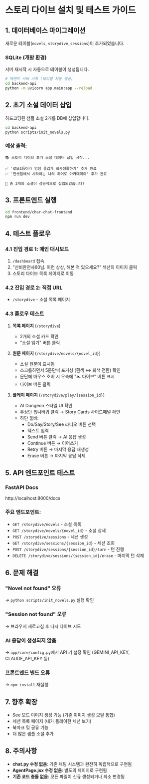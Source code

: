# 스토리 다이브 설치 및 테스트 가이드

## 1. 데이터베이스 마이그레이션

새로운 테이블(`novels`, `storydive_sessions`)이 추가되었습니다.

### SQLite (개발 환경)
서버 재시작 시 자동으로 테이블이 생성됩니다.

```bash
# 백엔드 서버 시작 (테이블 자동 생성)
cd backend-api
python -m uvicorn app.main:app --reload
```

## 2. 초기 소설 데이터 삽입

하드코딩된 샘플 소설 2개를 DB에 삽입합니다.

```bash
cd backend-api
python scripts/init_novels.py
```

### 예상 출력:
```
📚 스토리 다이브 초기 소설 데이터 삽입 시작...

✅ '로또1등이라 엄청 즐겁게 회사생활하기' 추가 완료
✅ '전셋집에서 시작하는 나의 히어로 아카데미아' 추가 완료

🎉 총 2개의 소설이 성공적으로 삽입되었습니다!
```

## 3. 프론트엔드 실행

```bash
cd frontend/char-chat-frontend
npm run dev
```

## 4. 테스트 플로우

### 4.1 진입 경로 1: 메인 대시보드
1. `/dashboard` 접속
2. "신비한천사60님. 이런 상상, 해본 적 있으세요?" 섹션의 이미지 클릭
3. 스토리 다이브 목록 페이지로 이동

### 4.2 진입 경로 2: 직접 URL
- `/storydive` - 소설 목록 페이지

### 4.3 플로우 테스트
1. **목록 페이지** (`/storydive`)
   - 2개의 소설 카드 확인
   - "소설 읽기" 버튼 클릭

2. **원문 페이지** (`/storydive/novels/{novel_id}`)
   - 소설 원문이 표시됨
   - 스크롤하면서 5문단씩 포커싱 (흰색 ↔ 회색 전환) 확인
   - 문단에 마우스 호버 시 우측에 "🏊 다이브" 버튼 표시
   - 다이브 버튼 클릭

3. **플레이 페이지** (`/storydive/play/{session_id}`)
   - AI Dungeon 스타일 UI 확인
   - 우상단 톱니바퀴 클릭 → Story Cards 사이드패널 확인
   - 하단 툴바:
     - Do/Say/Story/See 라디오 버튼 선택
     - 텍스트 입력
     - Send 버튼 클릭 → AI 응답 생성
     - Continue 버튼 → 이어쓰기
     - Retry 버튼 → 마지막 응답 재생성
     - Erase 버튼 → 마지막 응답 삭제

## 5. API 엔드포인트 테스트

### FastAPI Docs
http://localhost:8000/docs

### 주요 엔드포인트:
- `GET /storydive/novels` - 소설 목록
- `GET /storydive/novels/{novel_id}` - 소설 상세
- `POST /storydive/sessions` - 세션 생성
- `GET /storydive/sessions/{session_id}` - 세션 조회
- `POST /storydive/sessions/{session_id}/turn` - 턴 진행
- `DELETE /storydive/sessions/{session_id}/erase` - 마지막 턴 삭제

## 6. 문제 해결

### "Novel not found" 오류
→ `python scripts/init_novels.py` 실행 확인

### "Session not found" 오류
→ 브라우저 새로고침 후 다시 다이브 시도

### AI 응답이 생성되지 않음
→ `app/core/config.py`에서 API 키 설정 확인 (GEMINI_API_KEY, CLAUDE_API_KEY 등)

### 프론트엔드 빌드 오류
→ `npm install` 재실행

## 7. 향후 확장

- See 모드 이미지 생성 기능 (기존 이미지 생성 모달 통합)
- 세션 목록 페이지 (내가 플레이한 세션 보기)
- 북마크 및 공유 기능
- 더 많은 샘플 소설 추가

## 8. 주의사항

- **chat.py 수정 없음**: 기존 채팅 시스템과 완전히 독립적으로 구현됨
- **AgentPage.jsx 수정 없음**: 별도의 페이지로 구현됨
- **기존 코드 충돌 없음**: 모든 파일이 신규 생성되거나 최소 변경됨

